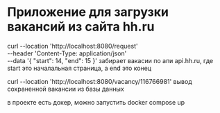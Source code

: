 # Приложение для загрузки вакансий из сайта hh.ru

curl --location 'http://localhost:8080/request' \
--header 'Content-Type: application/json' \
--data '{
"start": 14,
"end": 15
}'
забирает вакасии по апи api.hh.ru, где start это началальная страница, а end это конец

curl --location 'http://localhost:8080/vacancy/116766981'
вывод сохраненной вакансии из базы данных

в проекте есть докер, можно запустить docker compose up